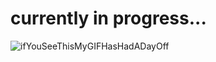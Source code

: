 # currently in progress... 



![ifYouSeeThisMyGIFHasHadADayOff](https://i.pinimg.com/originals/cb/65/ad/cb65adb595a3db94fd1b22d5b8ac410a.gif)
